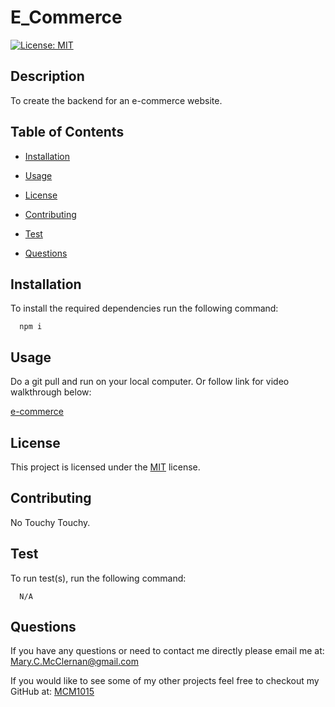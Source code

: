 # E_Commerce

  [![License: MIT](https://img.shields.io/badge/License-MIT-yellow.svg)](https://opensource.org/licenses/MIT)

  ## Description
  To create the backend for an e-commerce website.
  
  ## Table of Contents
  - [Installation](#Installation)
  
  - [Usage](#Usage)
  
  - [License](#License)
  
  - [Contributing](#Contributing)
  
  - [Test](#Test)
  
  - [Questions](#Questions)
  
  ## Installation
  To install the required dependencies run the following command:
  
      npm i
      
  ## Usage
  Do a git pull and run on your local computer. Or follow link for video walkthrough below:
  

  [e-commerce](https://drive.google.com/file/d/1N8H21H3bGYPJTg1S8aN0xT6p9vQYiI1d/view)
  
  ## License 
  This project is licensed under the [MIT](https://opensource.org/licenses/MIT) license.
  
  ## Contributing
  No Touchy Touchy.
  
  ## Test
  To run test(s), run the following command:
  
      N/A
  
  ## Questions
  If you have any questions or need to contact me directly please email me at:
  <Mary.C.McClernan@gmail.com>
  
  If you would like to see some of my other projects feel free to checkout my GitHub at:
  [MCM1015](https://github.com/MCM1015)